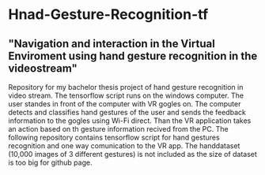 # Hnad-Gesture-Recognition-tf
## "Navigation and interaction in the Virtual Enviroment using hand gesture recognition in the videostream"  
Repository for my bachelor thesis project of hand gesture recognition in video stream. The tensorflow script runs on the windows computer. The user standes in front of the computer with VR gogles on. The computer detects and classifies hand gestures of the user and sends the feedback information to the gogles using Wi-Fi direct. Than the VR application takes an action based on th gesture information recived from the PC. The following repository contains  tensorflow script for hand gestures recognition and one way comunication to the VR app. The handdataset (10,000 images of 3 different gestures) is not included as the size of dataset is too big for github page.
